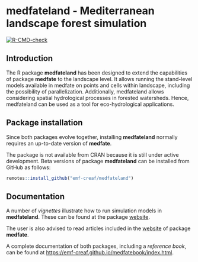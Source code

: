 medfateland - Mediterranean landscape forest simulation
================

<!-- badges: start -->
[![R-CMD-check](https://github.com/emf-creaf/medfateland/workflows/R-CMD-check/badge.svg)](https://github.com/vegmod/medfateland/actions)
<!-- badges: end -->

## Introduction

The R package **medfateland** has been designed to extend the
capabilities of package **medfate** to the landscape level. It allows
running the stand-level models available in medfate on points and cells
within landscape, including the possibility of parallelization.
Additionally, medfateland allows considering spatial hydrological
processes in forested watersheds. Hence, medfateland can be used as a
tool for eco-hydrological applications.

## Package installation

Since both packages evolve together, installing **medfateland** normally
requires an up-to-date version of **medfate**.

The package is not available from CRAN because it is still under active
development. Beta versions of package **medfateland** can be installed
from GitHub as follows:

``` r
remotes::install_github("emf-creaf/medfateland")
```

## Documentation

A number of *vignettes* illustrate how to run simulation models in
**medfateland**. These can be found at the package
[website](https://emf-creaf.github.io/medfateland/).

The user is also advised to read articles included in the
[website](https://emf-creaf.github.io/medfate/) of package **medfate**.

A complete documentation of both packages, including a *reference book*,
can be found at <https://emf-creaf.github.io/medfatebook/index.html>.
